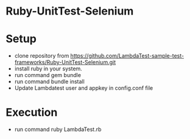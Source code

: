 # Ruby-UnitTest-Selenium

# Setup
* clone repository from https://github.com/LambdaTest-sample-test-frameworks/Ruby-UnitTest-Selenium.git
* install ruby in your system.
* run command gem bundle
* run command bundle install
* Update Lambdatest user and appkey in config.conf file

# Execution
* run command ruby LambdaTest.rb
